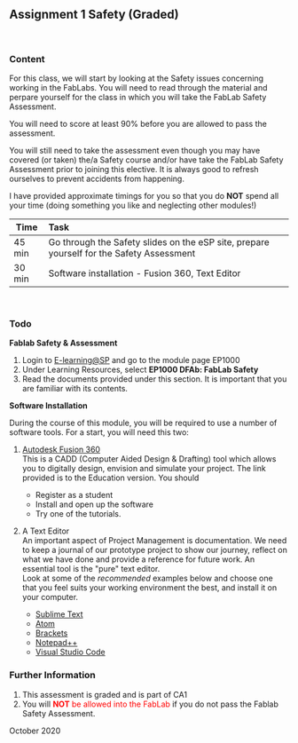 ## Assignment 1 Safety (Graded)

&nbsp;

### Content

For this class, we will start by looking at the Safety issues concerning working in the FabLabs.  You will need to read through the material and perpare yourself for the class in which you will take the FabLab Safety Assessment.

You will need to score at least 90% before you are allowed to pass the assessment.

You will still need to take the assessment even though you may have covered (or taken) the/a Safety course and/or have take the FabLab Safety Assessment prior to joining this elective. It is always good to refresh ourselves to prevent accidents from happening.

I have provided approximate timings for you so that you do **NOT** spend all your time (doing something you like and neglecting other modules!)

| Time   | Task |
|--------|:------------------------------------------------|
|45 min  | Go through the Safety slides on the eSP site, prepare yourself for the Safety Assessment |
|30 min  | Software installation - Fusion 360, Text Editor |

&nbsp;

### Todo

**Fablab Safety & Assessment**

1.  Login to [E-learning@SP](https://esp.sp.edu.sg) and go to the module page EP1000
2.  Under Learning Resources, select **EP1000 DFAb: FabLab Safety**
3.  Read the documents provided under this section.  It is important that you are familiar with its contents.


**Software Installation**

During the course of this module, you will be required to use a number of software tools.  For a start, you will need this two:

1.  [Autodesk Fusion 360](https://www.autodesk.com/products/fusion-360/students-teachers-educators)   
    This is a CADD (Computer Aided Design & Drafting) tool which allows you to digitally design, envision and simulate your project.  The link provided is to the Education version.  You should
    * Register as a student
    * Install and open up the software
    * Try one of the tutorials.

2.  A Text Editor   
    An important aspect of Project Management is documentation.  We need to keep a journal of our prototype project to show our journey, reflect on what we have done and provide a reference for future work.  An essential tool is the "pure" text editor.   
    Look at some of the *recommended* examples below and choose one that you feel suits your working environment the best, and install it on your computer.
    * [Sublime Text](https://www.sublimetext.com/)
    * [Atom](https://atom.io/)
    * [Brackets](http://brackets.io/)
    * [Notepad++](https://notepad-plus-plus.org/)
    * [Visual Studio Code](https://code.visualstudio.com/)

### Further Information

1.  This assessment is graded and is part of CA1
2.  You will <span style="color:red">**NOT** be allowed into the FabLab</span> if you do not pass the Fablab Safety Assessment.


October 2020